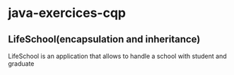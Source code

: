 # java-exercices-cqp


## LifeSchool(encapsulation and inheritance)
LifeSchool is an application that allows to handle a school with student and graduate